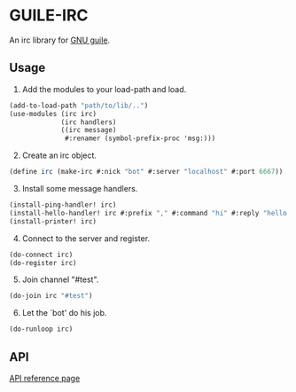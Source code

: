 # GUILE-IRC

An irc library for [GNU guile](http://www.gnu.org/software/guile/).

## Usage

1. Add the modules to your load-path and load.
```scheme
(add-to-load-path "path/to/lib/..")
(use-modules (irc irc) 
             (irc handlers) 
             ((irc message)
              #:renamer (symbol-prefix-proc 'msg:)))
```

2. Create an irc object.
```scheme
(define irc (make-irc #:nick "bot" #:server "localhost" #:port 6667))
```
   
3. Install some message handlers.
```scheme
(install-ping-handler! irc)
(install-hello-handler! irc #:prefix "," #:command "hi" #:reply "hello master!")
(install-printer! irc)
```
   
4. Connect to the server and register.
```scheme
(do-connect irc)
(do-register irc)
```

5. Join channel "#test".
```scheme
(do-join irc "#test")
```
   
6. Let the `bot' do his job.
```scheme
(do-runloop irc)
```

## API

[API reference page](http://fbs.github.com/guile-irc/)


